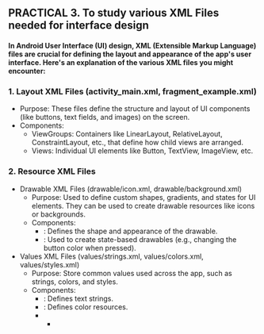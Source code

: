 ## PRACTICAL 3. To study various XML Files needed for interface design
#### In Android User Interface (UI) design, XML (Extensible Markup Language) files are crucial for defining the layout and appearance of the app's user interface. Here's an explanation of the various XML files you might encounter:

### 1. Layout XML Files (activity_main.xml, fragment_example.xml)
   - Purpose: These files define the structure and layout of UI components (like buttons, text fields, and images) on the screen.
   - Components:
     - ViewGroups: Containers like LinearLayout, RelativeLayout, ConstraintLayout, etc., that define how child views are arranged.
     - Views: Individual UI elements like Button, TextView, ImageView, etc.
### 2. Resource XML Files
   - Drawable XML Files (drawable/icon.xml, drawable/background.xml)
     - Purpose: Used to define custom shapes, gradients, and states for UI elements. They can be used to create drawable resources like icons or backgrounds.
     - Components:
       - <shape>: Defines the shape and appearance of the drawable.
       - <selector>: Used to create state-based drawables (e.g., changing the button color when pressed).
   - Values XML Files (values/strings.xml, values/colors.xml, values/styles.xml)
     - Purpose: Store common values used across the app, such as strings, colors, and styles.
     - Components:
       - <string>: Defines text strings.
       - <color>: Defines color resources.
       -   - <style>: Defines a collection of attributes for consistent UI design.

### 3. Manifest XML File (AndroidManifest.xml)
   - Purpose: Describes essential information about the app, including its components, permissions, and hardware features.
   - Components:
     - <activity>: Declares an activity in the app.
     - <permission>: Specifies permissions required by the app.
     - <intent-filter>: Defines how an activity responds to different intents.
### 4. Menu XML Files (menu/menu_main.xml)
   - Purpose: Define the structure of menus in the app, such as options menus, context menus, or popup menus.
   - Components:
     - <menu>: The root element that can contain multiple <item> elements.
     - <item>: Represents individual menu items with attributes like title, icon, and id.

### 5. Navigation XML Files (navigation/nav_graph.xml)
   - Purpose: Used to define navigation flow within an app using the Navigation component.
   - Components:
     - <navigation>: The root element that defines the navigation graph.
     - <fragment>: Represents individual fragments and their navigation actions.

### 6. Animator XML Files (animator/fade_in.xml, animator/slide_out.xml)
- Purpose: Used to define navigation flow within an app using the Navigation component.
   - Components:
     - <navigation>: The root element that defines the navigation graph.
     - <fragment>: Represents individual fragments and their navigation actions.

### 6. Animator XML Files (animator/fade_in.xml, animator/slide_out.xml)
   - Purpose: Define animations for UI transitions or interactions.
   - Components:
     - <objectAnimator>: Defines property animations for views.
### 7. Layout XML Files for Different Configurations (layout/activity_main.xml, layout-land/activity_main.xml)
   - Purpose: Define different layouts for different screen sizes or orientations (e.g., portrait vs. landscape).
   - Components: Similar to standard layout files but tailored for specific configurations
Footer
© 2024 GitHub, Inc.
Footer navigation
Terms
Privacy
Security
Status
Docs
Contact
Manage cookies
Do not share my personal information
Comparing ranjodh-kaur:master...Shilpa2121113:patch-1 · ranjodh-kaur/M_A_D-Mobile-Application-and-Development
